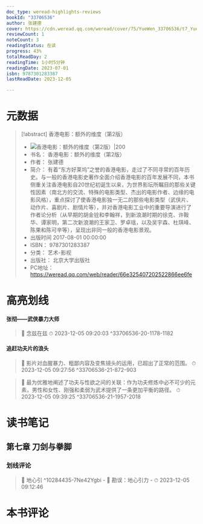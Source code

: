 ```yaml
---
doc_type: weread-highlights-reviews
bookId: "33706536"
author: 张建德
cover: https://cdn.weread.qq.com/weread/cover/75/YueWen_33706536/t7_YueWen_33706536.jpg
reviewCount: 1
noteCount: 3
readingStatus: 在读
progress: 43%
totalReadDay: 2
readingTime: 1小时5分钟
readingDate: 2023-07-01
isbn: 9787301283387
lastReadDate: 2023-12-05

---
```

# 元数据
> [!abstract] 香港电影：额外的维度（第2版）
> - ![ 香港电影：额外的维度（第2版）|200](https://cdn.weread.qq.com/weread/cover/75/YueWen_33706536/t7_YueWen_33706536.jpg)
> - 书名： 香港电影：额外的维度（第2版）
> - 作者： 张建德
> - 简介： 有着“东方好莱坞”之誉的香港电影，走过了不同寻常的百年历史。与一般的香港电影史著作全面介绍香港电影的百年发展不同，本书侧重关注香港电影自20世纪初诞生以来，为世界影坛所瞩目的那些关键性因素（南北方的交流、特殊的电影类型、杰出的电影作者、边缘的电影风格），重点探讨了使香港电影独一无二的那些电影类型（武侠片、动作片、喜剧片、剧情片等），并对香港电影工业中的重要导演进行了作者论分析（从早期的胡金铨和李翰祥，到新浪潮时期的徐克、许鞍华、谭家明，第二次新浪潮的王家卫、罗卓瑶，以及吴宇森、杜琪峰、陈果和陈可辛等），呈现出非同一般的香港电影景观。
> - 出版时间 2017-08-01 00:00:00
> - ISBN： 9787301283387
> - 分类： 艺术-影视
> - 出版社： 北京大学出版社
> - PC地址：https://weread.qq.com/web/reader/66e325407202522866ee6fe

# 高亮划线

#### 张彻——武侠暴力大师

> 📌 念兹在兹 
> ⏱ 2023-12-05 09:20:03 ^33706536-20-1178-1182

#### 追赶功夫片的浪头

> 📌 影片对血腥暴力、粗鄙内容及变焦镜头的运用，已超出了正常的范围。 
> ⏱ 2023-12-05 09:27:56 ^33706536-21-872-903

> 📌 最为优雅地阐述了功夫与性欲之间的关联：作为功夫修炼中必不可少的元素，男性和女性、刚强和柔弱为武术提供了一条更加平衡的路径。 
> ⏱ 2023-12-05 09:39:25 ^33706536-21-1957-2018

# 读书笔记

## 第七章 刀剑与拳脚

### 划线评论
> 📌 地心引  ^10284435-7Ne42Ygbi
    - 💭 勘误：地心引力
    - ⏱ 2023-12-05 09:12:46
   
# 本书评论
